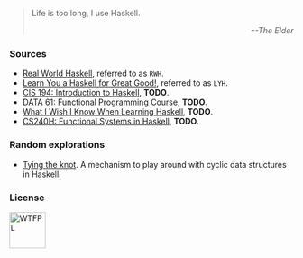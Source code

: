 > Life is too long, I use Haskell.
> <p align="right">
>   <i>--The Elder</i>
> </p>


### Sources
- [Real World Haskell](http://book.realworldhaskell.org/read),
  referred to as `RWH`.
- [Learn You a Haskell for Great Good!](http://learnyouahaskell.com/chapters),
  referred to as `LYH`.
- [CIS 194: Introduction to Haskell](http://www.seas.upenn.edu/~cis194),
  **TODO**.
- [DATA 61: Functional Programming Course](https://github.com/data61/fp-course),
  **TODO**.
- [What I Wish I Know When Learning Haskell](http://dev.stephendiehl.com/hask),
  **TODO**.
- [CS240H: Functional Systems in Haskell](http://www.scs.stanford.edu/16wi-cs240h),
  **TODO**.


### Random explorations
- [Tying the knot](tying_the_knot.hs). A mechanism to play around
  with cyclic data structures in Haskell.

### License
<a href="http://www.wtfpl.net">
  <img src="http://www.wtfpl.net/wp-content/uploads/2012/12/wtfpl.svg"
       width="64"
       alt="WTFPL">
  </img>
</a>
